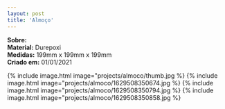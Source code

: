 ```yaml
---
layout: post
title: 'Almoço'
---
```

**Sobre:** <br>
**Material:**  Durepoxi<br>
**Medidas:** 199mm x 199mm x 199mm<br>
**Criado em:** 01/01/2021<br>

{% include image.html image="projects/almoco/thumb.jpg %}
{% include image.html image="projects/almoco/1629508350674.jpg %}
{% include image.html image="projects/almoco/1629508350794.jpg %}
{% include image.html image="projects/almoco/1629508350858.jpg %}